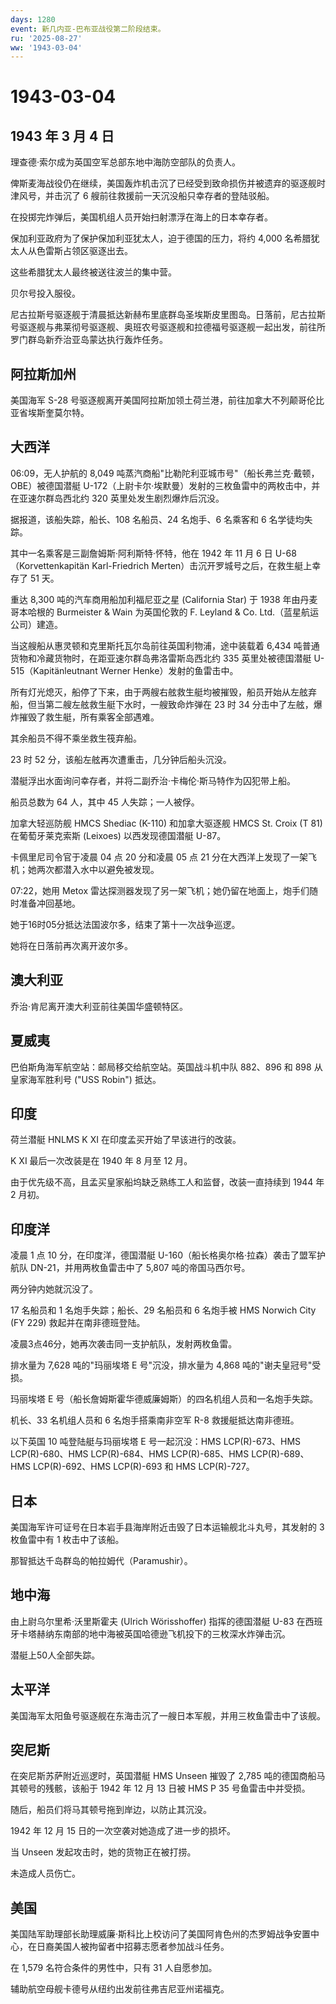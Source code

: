 ```yaml
---
days: 1280
event: 新几内亚-巴布亚战役第二阶段结束。
ru: '2025-08-27'
ww: '1943-03-04'
---
```


# 1943-03-04

## 1943 年 3 月 4 日

理查德·索尔成为英国空军总部东地中海防空部队的负责人。

俾斯麦海战役仍在继续，美国轰炸机击沉了已经受到致命损伤并被遗弃的驱逐舰时津风号，并击沉了
6 艘前往救援前一天沉没船只幸存者的登陆驳船。

在投掷完炸弹后，美国机组人员开始扫射漂浮在海上的日本幸存者。

保加利亚政府为了保护保加利亚犹太人，迫于德国的压力，将约 4,000
名希腊犹太人从色雷斯占领区驱逐出去。

这些希腊犹太人最终被送往波兰的集中营。

贝尔号投入服役。

尼古拉斯号驱逐舰于清晨抵达新赫布里底群岛圣埃斯皮里图岛。日落前，尼古拉斯号驱逐舰与弗莱彻号驱逐舰、奥班农号驱逐舰和拉德福号驱逐舰一起出发，前往所罗门群岛新乔治亚岛蒙达执行轰炸任务。

## 阿拉斯加州

美国海军 S-28
号驱逐舰离开美国阿拉斯加领土荷兰港，前往加拿大不列颠哥伦比亚省埃斯奎莫尔特。

## 大西洋

06:09，无人护航的 8,049
吨蒸汽商船"比勒陀利亚城市号"（船长弗兰克·戴顿，OBE）被德国潜艇
U-172（上尉卡尔·埃默曼）发射的三枚鱼雷中的两枚击中，并在亚速尔群岛西北约
320 英里处发生剧烈爆炸后沉没。

据报道，该船失踪，船长、108 名船员、24 名炮手、6 名乘客和 6
名学徒均失踪。

其中一名乘客是三副詹姆斯·阿利斯特·怀特，他在 1942 年 11 月 6 日
U-68（Korvettenkapitän Karl-Friedrich
Merten）击沉开罗城号之后，在救生艇上幸存了 51 天。

重达 8,300 吨的汽车商用船加利福尼亚之星 (California Star) 于 1938
年由丹麦哥本哈根的 Burmeister & Wain 为英国伦敦的 F. Leyland & Co.
Ltd.（蓝星航运公司）建造。

当这艘船从惠灵顿和克里斯托瓦尔岛前往英国利物浦，途中装载着 6,434
吨普通货物和冷藏货物时，在距亚速尔群岛弗洛雷斯岛西北约 335
英里处被德国潜艇 U-515（Kapitänleutnant Werner Henke）发射的鱼雷击中。

所有灯光熄灭，船停了下来，由于两艘右舷救生艇均被摧毁，船员开始从左舷弃船，但当第二艘左舷救生艇下水时，一艘致命炸弹在
23 时 34 分击中了左舷，爆炸摧毁了救生艇，所有乘客全部遇难。

其余船员不得不乘坐救生筏弃船。

23 时 52 分，该船左舷再次遭重击，几分钟后船头沉没。

潜艇浮出水面询问幸存者，并将二副乔治·卡梅伦·斯马特作为囚犯带上船。

船员总数为 64 人，其中 45 人失踪；一人被俘。

加拿大轻巡防舰 HMCS Shediac (K-110) 和加拿大驱逐舰 HMCS St. Croix (T 81)
在葡萄牙莱克索斯 (Leixoes) 以西发现德国潜艇 U-87。

卡佩里尼司令官于凌晨 04 点 20 分和凌晨 05 点 21
分在大西洋上发现了一架飞机；她两次都潜入水中以避免被发现。

07:22，她用 Metox
雷达探测器发现了另一架飞机；她仍留在地面上，炮手们随时准备冲回基地。

她于16时05分抵达法国波尔多，结束了第十一次战争巡逻。

她将在日落前再次离开波尔多。

## 澳大利亚

乔治·肯尼离开澳大利亚前往美国华盛顿特区。

## 夏威夷

巴伯斯角海军航空站：邮局移交给航空站。英国战斗机中队 882、896 和 898
从皇家海军胜利号 ("USS Robin") 抵达。

## 印度

荷兰潜艇 HNLMS K XI 在印度孟买开始了早该进行的改装。

K XI 最后一次改装是在 1940 年 8 月至 12 月。

由于优先级不高，且孟买皇家船坞缺乏熟练工人和监督，改装一直持续到 1944 年
2 月初。

## 印度洋

凌晨 1 点 10 分，在印度洋，德国潜艇
U-160（船长格奥尔格·拉森）袭击了盟军护航队 DN-21，并用两枚鱼雷击中了
5,807 吨的帝国马西尔号。

两分钟内她就沉没了。

17 名船员和 1 名炮手失踪；船长、29 名船员和 6 名炮手被 HMS Norwich City
(FY 229) 救起并在南非德班登陆。

凌晨3点46分，她再次袭击同一支护航队，发射两枚鱼雷。

排水量为 7,628 吨的"玛丽埃塔 E 号"沉没，排水量为 4,868
吨的"谢夫皇冠号"受损。

玛丽埃塔 E 号（船长詹姆斯霍华德威廉姆斯）的四名机组人员和一名炮手失踪。

机长、33 名机组人员和 6 名炮手搭乘南非空军 R-8 救援艇抵达南非德班。

以下英国 10 吨登陆艇与玛丽埃塔 E 号一起沉没：HMS LCP(R)-673、HMS
LCP(R)-680、HMS LCP(R)-684、HMS LCP(R)-685、HMS LCP(R)-689、HMS
LCP(R)-692、HMS LCP(R)-693 和 HMS LCP(R)-727。

## 日本

美国海军许可证号在日本岩手县海岸附近击毁了日本运输舰北斗丸号，其发射的 3
枚鱼雷中有 1 枚击中了该船。

那智抵达千岛群岛的帕拉姆代（Paramushir）。

## 地中海

由上尉乌尔里希·沃里斯霍夫 (Ulrich Wörisshoffer) 指挥的德国潜艇 U-83
在西班牙卡塔赫纳东南部的地中海被英国哈德逊飞机投下的三枚深水炸弹击沉。

潜艇上50人全部失踪。

## 太平洋

美国海军太阳鱼号驱逐舰在东海击沉了一艘日本军舰，并用三枚鱼雷击中了该舰。

## 突尼斯

在突尼斯苏萨附近巡逻时，英国潜艇 HMS Unseen 摧毁了 2,785
吨的德国商船马其顿号的残骸，该船于 1942 年 12 月 13 日被 HMS P 35
号鱼雷击中并受损。

随后，船员们将马其顿号拖到岸边，以防止其沉没。

1942 年 12 月 15 日的一次空袭对她造成了进一步的损坏。

当 Unseen 发起攻击时，她的货物正在被打捞。

未造成人员伤亡。

## 美国

美国陆军助理部长助理威廉·斯科比上校访问了美国阿肯色州的杰罗姆战争安置中心，在日裔美国人被拘留者中招募志愿者参加战斗任务。

在 1,579 名符合条件的男性中，只有 31 人自愿参加。

辅助航空母舰卡德号从纽约出发前往弗吉尼亚州诺福克。
